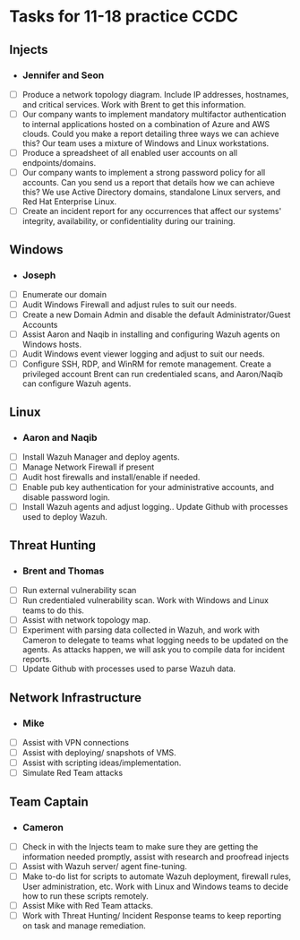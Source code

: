 # Tasks for 11-18 practice CCDC

## Injects

- ### Jennifer and Seon
- [ ] Produce a network topology diagram.  Include IP addresses, hostnames, and critical services. Work with Brent to get this information.
- [ ] Our company wants to implement mandatory multifactor authentication to internal applications hosted on a combination of Azure and AWS clouds.  Could you make a report detailing three ways we can achieve this?  Our team uses a mixture of Windows and Linux workstations.
- [ ] Produce a spreadsheet of all enabled user accounts on all endpoints/domains.  
- [ ] Our company wants to implement a strong password policy for all accounts.  Can you send us a report that details how we can achieve this? We use Active Directory domains, standalone Linux servers, and Red Hat Enterprise Linux.    
- [ ] Create an incident report for any occurrences that affect our systems' integrity, availability, or confidentiality during our training.  

## Windows
- ### Joseph
- [ ] Enumerate our domain
- [ ] Audit Windows Firewall and adjust rules to suit our needs.
- [ ] Create a new Domain Admin and disable the default Administrator/Guest Accounts
- [ ] Assist Aaron and Naqib in installing and configuring Wazuh agents on Windows hosts. 
- [ ] Audit Windows event viewer logging and adjust to suit our needs.
- [ ] Configure SSH, RDP, and WinRM for remote management.  Create a privileged account Brent can run credentialed scans, and Aaron/Naqib can configure Wazuh agents.  

## Linux
- ### Aaron and Naqib
- [ ] Install Wazuh Manager and deploy agents. 
- [ ] Manage Network Firewall if present
- [ ] Audit host firewalls and install/enable if needed.
- [ ] Enable pub key authentication for your administrative accounts, and disable password login.
- [ ] Install Wazuh agents and adjust logging..  Update Github with processes used to deploy Wazuh.  

## Threat Hunting
- ### Brent and Thomas
- [ ] Run external vulnerability scan
- [ ] Run credentialed vulnerability scan.  Work with Windows and Linux teams to do this.  
- [ ] Assist with network topology map.
- [ ] Experiment with parsing data collected in Wazuh, and work with Cameron to delegate to teams what logging needs to be updated on the agents. As attacks happen, we will ask you to compile data for incident reports.  
- [ ] Update Github with processes used to parse Wazuh data.

## Network Infrastructure
- ### Mike
- [ ] Assist with VPN connections
- [ ] Assist with deploying/ snapshots of VMS.
- [ ] Assist with scripting ideas/implementation.
- [ ] Simulate Red Team attacks

## Team Captain
- ### Cameron
- [ ] Check in with the Injects team to make sure they are getting the information needed promptly, assist with research and proofread injects
- [ ] Assist with Wazuh server/ agent fine-tuning.
- [ ] Make to-do list for scripts to automate Wazuh deployment, firewall rules, User administration, etc.  Work with Linux and Windows teams to decide how to run these scripts remotely. 
- [ ] Assist Mike with Red Team attacks.
- [ ] Work with Threat Hunting/ Incident Response teams to keep reporting on task and manage remediation.  
